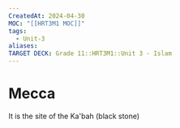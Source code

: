 ```yaml
---
CreatedAt: 2024-04-30
MOC: "[[HRT3M1 MOC]]"
tags:
  - Unit-3
aliases: 
TARGET DECK: Grade 11::HRT3M1::Unit 3 - Islam
---
```


# Mecca
It is the site of the Ka'bah (black stone)

